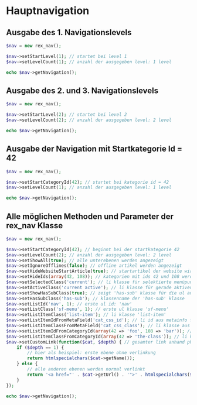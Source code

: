 Hauptnavigation
===============

Ausgabe des 1. Navigationslevels
--------------------------------

```php
$nav = new rex_nav();

$nav->setStartLevel(1); // startet bei level 1
$nav->setLevelCount(1); // anzahl der ausgegeben level: 1 level

echo $nav->getNavigation();

```

Ausgabe des 2. und 3. Navigationslevels
---------------------------------------

```php
$nav = new rex_nav();

$nav->setStartLevel(2); // startet bei level 2
$nav->setLevelCount(2); // anzahl der ausgegeben level: 2 level

echo $nav->getNavigation();
```

Ausgabe der Navigation mit Startkategorie Id = 42
-------------------------------------------------

```php
$nav = new rex_nav();

$nav->setStartCategoryId(42); // startet bei kategorie id = 42
$nav->setLevelCount(1); // anzahl der ausgegeben level: 1 level

echo $nav->getNavigation();
```


Alle möglichen Methoden und Parameter der rex_nav Klasse
--------------------------------------------------------

```php
$nav = new rex_nav();

$nav->setStartCategoryId(42); // beginnt bei der startkategorie 42
$nav->setLevelCount(2); // anzahl der ausgegeben level: 2 level
$nav->setShowAll(true); // alle unterebenen werden angezeigt
$nav->setIgnoreOfflines(false); // offline artikel werden angezeigt
$nav->setHideWebsiteStartArticle(true); // startartikel der website wird ausgeblendet
$nav->setHideIds(array(42, 108)); // kategorien mit ids 42 und 108 werden ausgeblendet
$nav->setSelectedClass('current'); // li klasse für selektierte menüpunkte: 'current'
$nav->setActiveClass('current active'); // li klasse für gerade aktiven menüpunkt: 'current active'
$nav->setShowHasSubClass(true); // zeigt 'has-sub' klasse für die ul an
$nav->setHasSubClass('has-sub'); // klassenname der 'has-sub' klasse
$nav->setListId('nav', 1); // erste ul id: 'nav'
$nav->setListClass('sf-menu', 1); // erste ul klasse 'sf-menu'
$nav->setListItemClass('list-item'); // li klasse 'list-item'
$nav->setListItemIdFromMetaField('cat_css_id'); // li id aus metainfo feld: 'cat_css_id'
$nav->setListItemClassFromMetaField('cat_css_class'); // li klasse aus metainfo feld: 'cat_css_class'
$nav->setListItemIdFromCategoryId(array(42 => 'foo', 108 => 'bar')); // li id anhand artikel id
$nav->setListItemClassFromCategoryId(array(42 => 'the-class')); // li klasse anhand artikel id
$nav->setCustomLink(function($cat, $depth) { // gesamter link anhand php funktion
    if ($depth == 1) {
		// hier als beispiel: erste ebene ohne verlinkung
        return htmlspecialchars($cat->getName());
    } else {
		// alle anderen ebenen werden normal verlinkt
        return '<a href="' . $cat->getUrl() . '">' . htmlspecialchars($cat->getName()) . '</a>';
    }
});

echo $nav->getNavigation();
```
